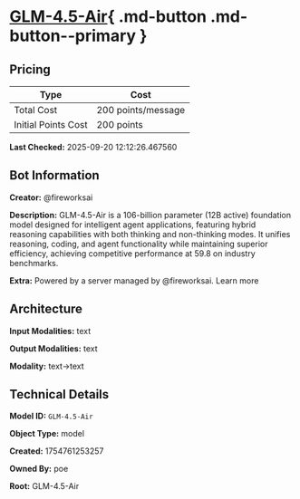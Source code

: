 # [GLM-4.5-Air](https://poe.com/GLM-4.5-Air){ .md-button .md-button--primary }

## Pricing

| Type | Cost |
|------|------|
| Total Cost | 200 points/message |
| Initial Points Cost | 200 points |

**Last Checked:** 2025-09-20 12:12:26.467560


## Bot Information

**Creator:** @fireworksai

**Description:** GLM-4.5-Air is a 106-billion parameter (12B active) foundation model designed for intelligent agent applications, featuring hybrid reasoning capabilities with both thinking and non-thinking modes. It unifies reasoning, coding, and agent functionality while maintaining superior efficiency, achieving competitive performance at 59.8 on industry benchmarks.

**Extra:** Powered by a server managed by @fireworksai. Learn more


## Architecture

**Input Modalities:** text

**Output Modalities:** text

**Modality:** text->text


## Technical Details

**Model ID:** `GLM-4.5-Air`

**Object Type:** model

**Created:** 1754761253257

**Owned By:** poe

**Root:** GLM-4.5-Air
